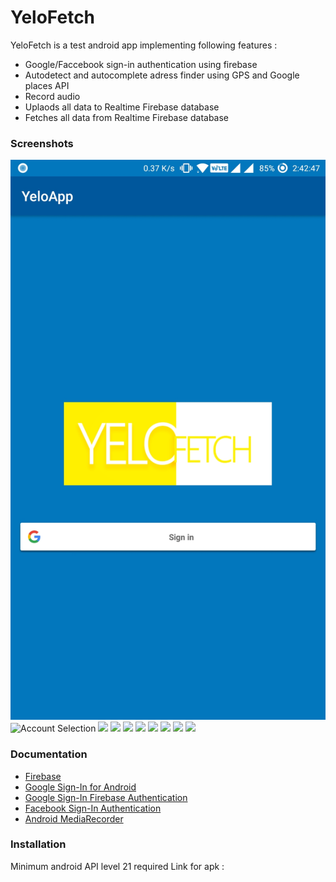 # YeloFetch


YeloFetch is a test android app implementing following features : 

  - Google/Faccebook sign-in authentication using firebase
  - Autodetect and autocomplete adress finder using GPS and Google places API
  - Record audio 
  - Uplaods all data to Realtime Firebase database
  - Fetches all data from Realtime Firebase database

### Screenshots
 ![Home Screen](./screenshots/1.jpg) 
 ![Account Selection](https://www.dropbox.com/s/ccs8lw3j05voip1/Screenshot_20180524-144253.jpg?dl=1)
 ![](https://www.dropbox.com/s/eiaoqzz0i9jur7v/Screenshot_20180524-144300.jpg?dl=1)
 ![](https://www.dropbox.com/s/zogesd30xyvi7zs/Screenshot_20180524-144308.jpg?dl=1)
 ![](https://www.dropbox.com/s/qu30445ih83j1gv/Screenshot_20180524-144315.jpg?dl=1)
 ![](https://www.dropbox.com/s/mh5ilw82qycq3h0/Screenshot_20180524-144321.jpg?dl=1)
 ![](https://www.dropbox.com/s/b0r8lan9kpafk5q/Screenshot_20180524-144341.jpg?dl=1)
 ![](https://www.dropbox.com/s/zfm1pph683rygw0/Screenshot_20180524-144347.jpg?dl=1)
 ![](https://www.dropbox.com/s/7em0tb0ephf6drh/Screenshot_20180524-144359.jpg?dl=1)
 ![](https://www.dropbox.com/s/h5h35xv21huo71d/Screenshot_20180524-144412.jpg?dl=1)

### Documentation

* [Firebase](https://firebase.google.com/)
* [Google Sign-In for Android](https://developers.google.com/identity/sign-in/android/start-integrating)
* [Google Sign-In Firebase Authentication](https://firebase.google.com/docs/auth/android/google-signin?authuser=1)
* [Facebook Sign-In Authentication](https://firebase.google.com/docs/auth/android/facebook-login?authuser=1)
* [Android MediaRecorder](https://developer.android.com/guide/topics/media/mediarecorder)

### Installation

Minimum android API level 21 required
Link for apk : 




